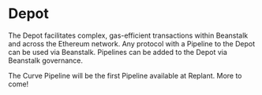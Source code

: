 # Depot

The Depot facilitates complex, gas-efficient transactions within Beanstalk and across the Ethereum network. Any protocol with a Pipeline to the Depot can be used via Beanstalk. Pipelines can be added to the Depot via Beanstalk governance.

The Curve Pipeline will be the first Pipeline available at Replant. More to come!
